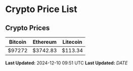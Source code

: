 # Crypto Price List

## Crypto Prices
| Bitcoin | Ethereum | Litecoin |
| ------- | -------- | -------- |
| $97272 | $3742.83 | $113.34 |
**Last Updated:** 2024-12-10 09:51 UTC
**Last Updated:** $DATE$
